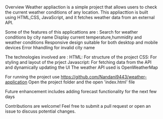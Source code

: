 Overview
Weather appliaction is  a simple  project that allows users to check the current weather conditions of any location. This  appliacttion is built using HTML,CSS, JavaScript, and it fetches weather data from an external API.

Some of the features of this applicattions are :
Search for weather conditions by city name
Display current temperature,hummidity and weather conditions
Responsive design suitable for both desktop and mobile devices
Error hhandling for invalid city name 

The technologies involved are :
HTML: For structure of the project
CSS: For styling and layout of the prject
Javascript: For fetching data from the API and dynamically updating the UI
The weather API used is OpenWeatherMap

For running the project use https://github.com/Nandani9443/weather-application
Open the project folder and the open 'index.html' file 

Future enhancement includes adding forecast functionality for the next few days 

Contributions are welcome! Feel free to submit a pull request or open an issue to discuss potential changes.

